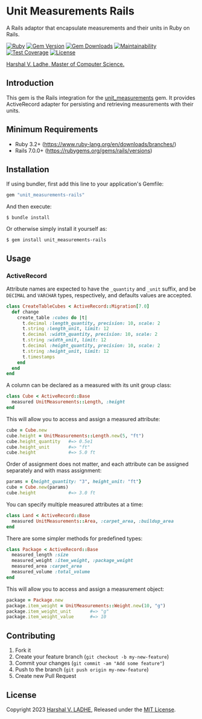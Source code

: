 # Unit Measurements Rails

A Rails adaptor that encapsulate measurements and their units in Ruby on Rails.

[![Ruby](https://github.com/shivam091/unit_measurements-rails/actions/workflows/main.yml/badge.svg)](https://github.com/shivam091/unit_measurements-rails/actions/workflows/main.yml)
[![Gem Version](https://badge.fury.io/rb/unit_measurements-rails.svg)](https://badge.fury.io/rb/unit_measurements-rails)
[![Gem Downloads](https://img.shields.io/gem/dt/unit_measurements-rails.svg)](http://rubygems.org/gems/unit_measurements-rails)
[![Maintainability](https://api.codeclimate.com/v1/badges/b319a452f37addbc077b/maintainability)](https://codeclimate.com/github/shivam091/unit_measurements-rails/maintainability)
[![Test Coverage](https://api.codeclimate.com/v1/badges/b319a452f37addbc077b/test_coverage)](https://codeclimate.com/github/shivam091/unit_measurements-rails/test_coverage)
[![License](https://img.shields.io/badge/License-MIT-blue.svg)](https://github.com/shivam091/unit_measurements-rails/blob/main/LICENSE.md)

[Harshal V. Ladhe, Master of Computer Science.](https://shivam091.github.io)

## Introduction

This gem is the Rails integration for the [unit_measurements](https://github.com/shivam091/unit_measurements) gem.
It provides ActiveRecord adapter for persisting and retrieving measurements with their units.

## Minimum Requirements

* Ruby 3.2+ (https://www.ruby-lang.org/en/downloads/branches/)
* Rails 7.0.0+ (https://rubygems.org/gems/rails/versions)

## Installation

If using bundler, first add this line to your application's Gemfile:

```ruby
gem "unit_measurements-rails"
```

And then execute:

`$ bundle install`

Or otherwise simply install it yourself as:

`$ gem install unit_measurements-rails`

## Usage

### ActiveRecord

Attribute names are expected to have the `_quantity` and `_unit` suffix, and be `DECIMAL` and `VARCHAR` types, respectively, and defaults values are accepted.

```ruby
class CreateTableCubes < ActiveRecord::Migration[7.0]
  def change
    create_table :cubes do |t|
      t.decimal :length_quantity, precision: 10, scale: 2
      t.string :length_unit, limit: 12
      t.decimal :width_quantity, precision: 10, scale: 2
      t.string :width_unit, limit: 12
      t.decimal :height_quantity, precision: 10, scale: 2
      t.string :height_unit, limit: 12
      t.timestamps
    end
  end
end
```

A column can be declared as a measured with its unit group class:

```ruby
class Cube < ActiveRecord::Base
  measured UnitMeasurements::Length, :height
end
```

This will allow you to access and assign a measured attribute:

```ruby
cube = Cube.new
cube.height = UnitMeasurements::Length.new(5, "ft")
cube.height_quantity   #=> 0.5e1
cube.height_unit       #=> "ft"
cube.height            #=> 5.0 ft
```

Order of assignment does not matter, and each attribute can be assigned separately
and with mass assignment:

```ruby
params = {height_quantity: "3", height_unit: "ft"}
cube = Cube.new(params)
cube.height            #=> 3.0 ft
```

You can specify multiple measured attributes at a time:

```ruby
class Land < ActiveRecord::Base
  measured UnitMeasurements::Area, :carpet_area, :buildup_area
end
```

There are some simpler methods for predefined types:

```ruby
class Package < ActiveRecord::Base
  measured_length :size
  measured_weight :item_weight, :package_weight
  measured_area :carpet_area
  measured_volume :total_volume
end
```

This will allow you to access and assign a measurement object:

```ruby
package = Package.new
package.item_weight = UnitMeasurements::Weight.new(10, "g")
package.item_weight_unit       #=> "g"
package.item_weight_value      #=> 10
```

## Contributing

1. Fork it
2. Create your feature branch (`git checkout -b my-new-feature`)
3. Commit your changes (`git commit -am "Add some feature"`)
4. Push to the branch (`git push origin my-new-feature`)
5. Create new Pull Request

## License

Copyright 2023 [Harshal V. LADHE]((https://shivam091.github.io)), Released under the [MIT License](http://opensource.org/licenses/MIT).
